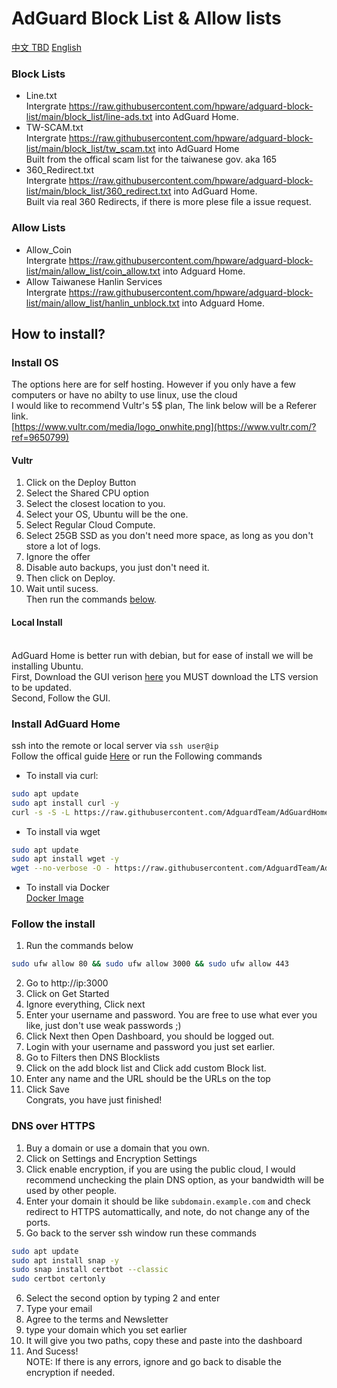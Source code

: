 # AdGuard Block List & Allow lists
[中文 TBD](https://github.com/hpware/adguard-block-list/blob/main/README-zh.md)  [English](https://github.com/hpware/adguard-block-list/blob/main/README.md)
### Block Lists
- Line.txt
<br>Intergrate https://raw.githubusercontent.com/hpware/adguard-block-list/main/block_list/line-ads.txt into AdGuard Home.
- TW-SCAM.txt
<br>Intergrate https://raw.githubusercontent.com/hpware/adguard-block-list/main/block_list/tw_scam.txt into AdGuard Home
<br>Built from the offical scam list for the taiwanese gov. aka 165
- 360_Redirect.txt
<br>Intergrate https://raw.githubusercontent.com/hpware/adguard-block-list/main/block_list/360_redirect.txt into AdGuard Home.
<br>Built via real 360 Redirects, if there is more plese file a issue request.
### Allow Lists
- Allow_Coin
<br>Intergrate https://raw.githubusercontent.com/hpware/adguard-block-list/main/allow_list/coin_allow.txt into Adguard Home.
- Allow Taiwanese Hanlin Services
<br>Intergrate https://raw.githubusercontent.com/hpware/adguard-block-list/main/allow_list/hanlin_unblock.txt into Adguard Home.
## How to install?
### Install OS
The options here are for self hosting. However if you only have a few computers or have no abilty to use linux, use the cloud
<br>I would like to recommend Vultr's 5$ plan, The link below will be a Referer link.
<br>[https://www.vultr.com/media/logo_onwhite.png](https://www.vultr.com/?ref=9650799)
#### Vultr
1. Click on the Deploy Button
2. Select the Shared CPU option
3. Select the closest location to you.
4. Select your OS, Ubuntu will be the one.
5. Select Regular Cloud Compute.
6. Select 25GB SSD as you don't need more space, as long as you don't store a lot of logs.
7. Ignore the offer
8. Disable auto backups, you just don't need it.
9. Then click on Deploy.
10. Wait until sucess.
<br>Then run the commands [below](https://github.com/hpware/adguard-block-list/blob/main/README.md#install-adguard-home).
#### Local Install
<br>AdGuard Home is better run with debian, but for ease of install we will be installing Ubuntu.
<br>First, Download the GUI verison [here](https://ubuntu.com/download/desktop) you MUST download the LTS version to be updated.
<br>Second, Follow the GUI.
### Install AdGuard Home
ssh into the remote or local server via ```ssh user@ip``` 
<br>Follow the offical guide [Here](https://github.com/AdguardTeam/AdGuardHome?tab=readme-ov-file#getting-started) or run the Following commands
<br>
- To install via curl:
```sh
sudo apt update
sudo apt install curl -y
curl -s -S -L https://raw.githubusercontent.com/AdguardTeam/AdGuardHome/master/scripts/install.sh | sh -s -- -v
```

- To install via wget
```sh
sudo apt update
sudo apt install wget -y
wget --no-verbose -O - https://raw.githubusercontent.com/AdguardTeam/AdGuardHome/master/scripts/install.sh | sh -s -- -v

```
- To install via Docker
<br>[Docker Image ](https://hub.docker.com/r/adguard/adguardhome)
### Follow the install
1. Run the commands below
```sh
sudo ufw allow 80 && sudo ufw allow 3000 && sudo ufw allow 443
```
2. Go to http://ip:3000
3. Click on Get Started
4. Ignore everything, Click next
5. Enter your username and password. You are free to use what ever you like, just don't use weak passwords ;)
6. Click Next then Open Dashboard, you should be logged out.
7. Login with your username and password you just set earlier.
8. Go to Filters then DNS Blocklists
9. Click on the add block list and Click add custom Block list.
10. Enter any name and the URL should be the URLs on the top
11. Click Save
<br>Congrats, you have just finished!
### DNS over HTTPS
1. Buy a domain or use a domain that you own.
2. Click on Settings and Encryption Settings
3. Click enable encryption, if you are using the public cloud, I would recommend unchecking the plain DNS option, as your bandwidth will be used by other people.
4. Enter your domain it should be like ```subdomain.example.com``` and check redirect to HTTPS automattically, and note, do not change any of the ports.
5. Go back to the server ssh window run these commands
```sh
sudo apt update
sudo apt install snap -y
sudo snap install certbot --classic
sudo certbot certonly
```
6. Select the second option by typing 2 and enter
7. Type your email
8. Agree to the terms and Newsletter
9. type your domain which you set earlier
10. It will give you two paths, copy these and paste into the dashboard
11. And Sucess!
<br>NOTE: If there is any errors, ignore and go back to disable the encryption if needed.
